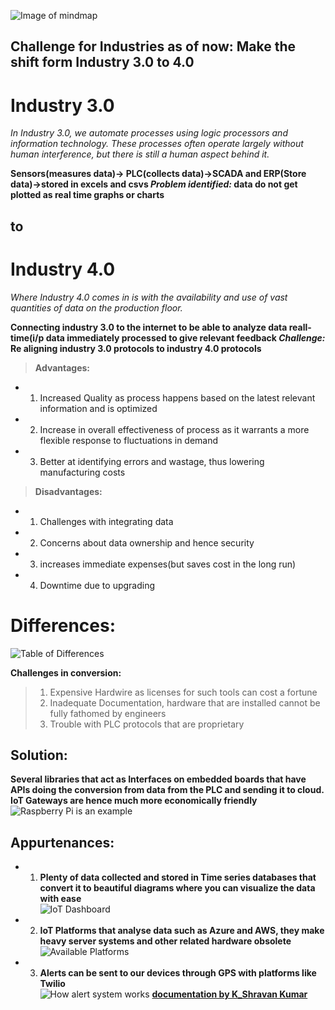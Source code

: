 ![Image of mindmap](https://1.bp.blogspot.com/-g7jm2bwiFlg/Xyll-BtMmtI/AAAAAAAAIUg/-fSfn3TFHvMQqmswDn2gYlK3RaYblJYngCLcBGAsYHQ/s1600/readingMaterialSummary.JPG) 

## **Challenge for Industries as of now:** Make the shift form Industry 3.0 to 4.0  

# **Industry 3.0**  
_In Industry 3.0, we automate processes using logic processors and information technology. These processes often operate largely without human interference, but there is still a human aspect behind it._ 

**Sensors(measures data)-> PLC(collects data)->SCADA and ERP(Store data)->stored in excels and csvs
_Problem identified:_ data do not get plotted as real time graphs or charts**

## **to**

# **Industry 4.0**  
_Where Industry 4.0 comes in is with the availability and use of vast quantities of data on the production floor._

**Connecting industry 3.0 to the internet to be able to analyze data reall-time(i/p data immediately processed to give relevant feedback
_Challenge:_ Re aligning industry 3.0 protocols to industry 4.0 protocols** 

> **Advantages:**  
* 1. Increased Quality as process happens based on the latest relevant information and is optimized  
* 2. Increase in overall effectiveness of process as it warrants a more flexible response to fluctuations in demand  
* 3. Better at identifying errors and wastage, thus lowering manufacturing costs  

> **Disadvantages:**  
* 1. Challenges with integrating data  
* 2. Concerns about data ownership and hence security  
* 3. increases immediate expenses(but saves cost in the long run)  
* 4. Downtime due to upgrading  

# **Differences:**  
![Table of Differences](https://www.researchgate.net/publication/330669490/figure/tbl1/AS:871259537690624@1584735869020/Comparison-between-characteristics-of-Industry-30-and-Industry-40-in-manufacturing.png)

**Challenges in conversion:**  
> 1. Expensive Hardwire as licenses for such tools can cost a fortune  
> 2. Inadequate Documentation, hardware that are installed cannot be fully fathomed by engineers  
> 3. Trouble with PLC protocols that are proprietary  

## **Solution:**  
**Several libraries that act as Interfaces on embedded boards that have APIs doing the conversion from data from the PLC and sending it to cloud.  
IoT Gateways are hence much more economically friendly**  
![Raspberry Pi is an example](https://www.androidcentral.com/sites/androidcentral.com/files/styles/large/public/article_images/2017/02/raspberry-pi-3-3.jpg)

## **Appurtenances:**  
* 1. **Plenty of data collected and stored in Time series databases that convert it to beautiful diagrams where you can visualize the data with ease**  
![IoT Dashboard](https://blog.thethings.io/wp-content/uploads/2016/02/Screen-Shot-2017-01-23-at-5.08.33-PM-9.png)
* 2. **IoT Platforms that analyse data such as Azure and AWS, they make heavy server systems and other related hardware obsolete**  
![Available Platforms](https://4zy7s42hws72i51dv3513vnm-wpengine.netdna-ssl.com/wp-content/uploads/2018/02/cloud-platform-comparative-listings-img.jpg)
* 3. **Alerts can be sent to our devices through GPS  with platforms like Twilio**  
![How alert system works](https://images.ctfassets.net/2fcg2lkzxw1t/6E47U6Ach2AMMq8ks40Q8i/0b5225cd3f83789f4fa0923878adf119/bulk-sms-mass-text-message-notification-marketing-twilio-api-2.png)
[**documentation by K_Shravan Kumar**](https://gitlab.com/K_shravan_kumar)
